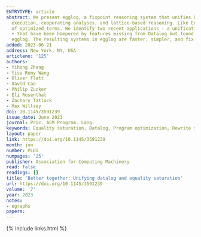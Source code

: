 ```yaml
---
ENTRYTYPE: article
abstract: We present egglog, a fixpoint reasoning system that unifies Datalog and equality saturation (EqSat). Like Datalog, egglog supports efficient incremental
  execution, cooperating analyses, and lattice-based reasoning. Like EqSat, egglog supports term rewriting, efficient congruence closure, and extraction
  of optimized terms. We identify two recent applications - a unification-based pointer analysis in Datalog and an EqSat-based floating-point term rewriter
  - that have been hampered by features missing from Datalog but found in EqSat or vice-versa. We evaluate our system by reimplementing those projects in
  egglog. The resulting systems in egglog are faster, simpler, and fix bugs found in the original systems.
added: 2023-06-21
address: New York, NY, USA
articleno: '125'
authors:
- Yihong Zhang
- Yisu Remy Wang
- Oliver Flatt
- David Cao
- Philip Zucker
- Eli Rosenthal
- Zachary Tatlock
- Max Willsey
doi: 10.1145/3591239
issue_date: June 2023
journal: Proc. ACM Program. Lang.
keywords: Equality saturation, Datalog, Program optimization, Rewrite systems
layout: paper
link: https://doi.org/10.1145/3591239
month: jun
number: PLDI
numpages: '25'
publisher: Association for Computing Machinery
read: false
readings: []
title: 'Better together: Unifying datalog and equality saturation'
url: https://doi.org/10.1145/3591239
volume: '7'
year: 2023
notes:
- egraphs
papers:
---
```

{% include links.html %}
